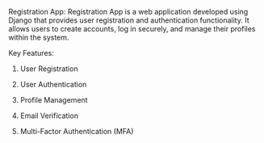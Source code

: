 Registration App:
   Registration App is a web application developed using Django that provides user registration and authentication functionality. It allows users to create accounts, log in securely, and manage their profiles within 
   the system.

Key Features:

1. User Registration

2. User Authentication

3. Profile Management

4. Email Verification

5. Multi-Factor Authentication (MFA)
